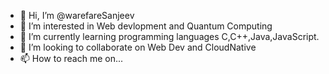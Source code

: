 - 👋 Hi, I’m @warefareSanjeev
- 👀 I’m interested in Web devlopment and Quantum Computing
- 🌱 I’m currently learning programming languages C,C++,Java,JavaScript.
- 💞️ I’m looking to collaborate on Web Dev and CloudNative 
- 📫 How to reach me on...

<!---
warefareSanjeev/warefareSanjeev is a ✨ special ✨ repository because its `README.md` (this file) appears on your GitHub profile.
You can click the Preview link to take a look at your changes.
--->
